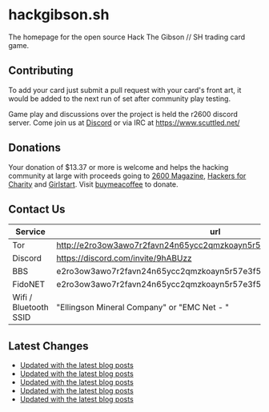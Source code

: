 # hackgibson.sh
The homepage for the open source Hack The Gibson // SH trading card game.


## Contributing

To add your card just submit a pull request with your card's front art, it would be added to the next run of set after community play testing.

Game play and discussions over the project is held the r2600 discord server. Come join us at [Discord](https://discord.com/invite/9hABUzz) or via IRC at https://www.scuttled.net/


## Donations

Your donation of $13.37 or more is welcome and helps the hacking community at large with proceeds going to [2600 Magazine](https://2600.com/), [Hackers for Charity](https://hackersforcharity.org) and [Girlstart](https://girlstart.org).  Visit [buymeacoffee](https://www.buymeacoffee.com/hackgibson.sh) to donate.


## Contact Us

Service | url
-|-
Tor | http://e2ro3ow3awo7r2favn24n65ycc2qmzkoayn5r57e3f56nvjwdcgg32ad.onion
Discord | https://discord.com/invite/9hABUzz
BBS | e2ro3ow3awo7r2favn24n65ycc2qmzkoayn5r57e3f56nvjwdcgg32ad.onion:23
FidoNET | e2ro3ow3awo7r2favn24n65ycc2qmzkoayn5r57e3f56nvjwdcgg32ad.onion:24554
Wifi / Bluetooth SSID | "Ellingson Mineral Company" or "EMC Net - <fidonet address>"

## Latest Changes
<!-- BLOG-POST-LIST:START -->
- [Updated with the latest blog posts](https://github.com/DFW2600/hackgibson.sh/commit/6c3d2862fd5754be5ac51f68ca3ea27bc8687bab)
- [Updated with the latest blog posts](https://github.com/DFW2600/hackgibson.sh/commit/38f467f3252e007562e566c49c081a2b7de3d7b7)
- [Updated with the latest blog posts](https://github.com/DFW2600/hackgibson.sh/commit/3a7d436d1f4bad95e0eef738f8c78cec61478223)
- [Updated with the latest blog posts](https://github.com/DFW2600/hackgibson.sh/commit/320988ac583b9d51d1f4f6e5f4d2b1705a429220)
- [Updated with the latest blog posts](https://github.com/DFW2600/hackgibson.sh/commit/22c5f066a65b6574250ac5a2d6c9131db5310459)
<!-- BLOG-POST-LIST:END -->
